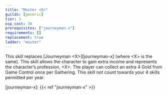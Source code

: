 ```yaml
---
title: "Master <X>"
guilds: [generic]
tier: 3
osp_cost: 30
prerequisites: ["journeyman-x"]
requirements: []
replacement: true
ladder: "master"
---
```

This skill replaces [Journeyman \<X>][journeyman-x] (where \<X> is the same). This skill allows the character to gain extra income and represents the character’s profession, \<X>. The player can collect an extra 4 Gold from Game Control once per Gathering. This skill not count towards your 4 skills permitted per year.

[journeyman-x]: {{< ref "journeyman-x" >}}